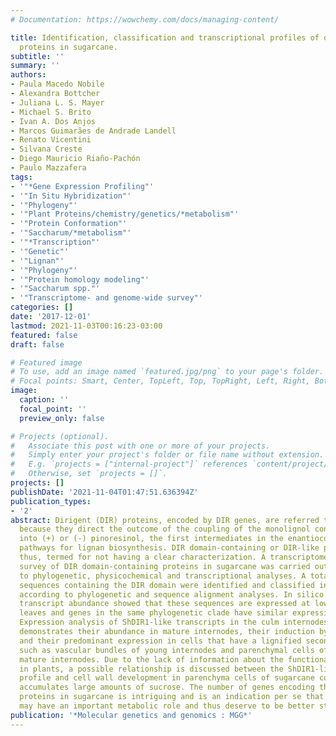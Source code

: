 ```yaml
---
# Documentation: https://wowchemy.com/docs/managing-content/

title: Identification, classification and transcriptional profiles of dirigent domain-containing
  proteins in sugarcane.
subtitle: ''
summary: ''
authors:
- Paula Macedo Nobile
- Alexandra Bottcher
- Juliana L. S. Mayer
- Michael S. Brito
- Ivan A. Dos Anjos
- Marcos Guimarães de Andrade Landell
- Renato Vicentini
- Silvana Creste
- Diego Mauricio Riaño-Pachón
- Paulo Mazzafera
tags:
- '"*Gene Expression Profiling"'
- '"In Situ Hybridization"'
- '"Phylogeny"'
- '"Plant Proteins/chemistry/genetics/*metabolism"'
- '"Protein Conformation"'
- '"Saccharum/*metabolism"'
- '"*Transcription"'
- '"Genetic"'
- '"Lignan"'
- '"Phylogeny"'
- '"Protein homology modeling"'
- '"Saccharum spp."'
- '"Transcriptome- and genome-wide survey"'
categories: []
date: '2017-12-01'
lastmod: 2021-11-03T00:16:23-03:00
featured: false
draft: false

# Featured image
# To use, add an image named `featured.jpg/png` to your page's folder.
# Focal points: Smart, Center, TopLeft, Top, TopRight, Left, Right, BottomLeft, Bottom, BottomRight.
image:
  caption: ''
  focal_point: ''
  preview_only: false

# Projects (optional).
#   Associate this post with one or more of your projects.
#   Simply enter your project's folder or file name without extension.
#   E.g. `projects = ["internal-project"]` references `content/project/deep-learning/index.md`.
#   Otherwise, set `projects = []`.
projects: []
publishDate: '2021-11-04T01:47:51.636394Z'
publication_types:
- '2'
abstract: Dirigent (DIR) proteins, encoded by DIR genes, are referred to as \"dirigent\"
  because they direct the outcome of the coupling of the monolignol coniferyl alcohol
  into (+) or (-) pinoresinol, the first intermediates in the enantiocomplementary
  pathways for lignan biosynthesis. DIR domain-containing or DIR-like proteins are,
  thus, termed for not having a clear characterization. A transcriptome- and genome-wide
  survey of DIR domain-containing proteins in sugarcane was carried out, in addition
  to phylogenetic, physicochemical and transcriptional analyses. A total of 120 non-redundant
  sequences containing the DIR domain were identified and classified into 64 groups
  according to phylogenetic and sequence alignment analyses. In silico analysis of
  transcript abundance showed that these sequences are expressed at low levels in
  leaves and genes in the same phylogenetic clade have similar expression patterns.
  Expression analysis of ShDIR1-like transcripts in the culm internodes of sugarcane
  demonstrates their abundance in mature internodes, their induction by nitrogen fertilization
  and their predominant expression in cells that have a lignified secondary cell wall,
  such as vascular bundles of young internodes and parenchymal cells of the pith of
  mature internodes. Due to the lack of information about the functional role of DIR
  in plants, a possible relationship is discussed between the ShDIR1-like transcriptional
  profile and cell wall development in parenchyma cells of sugarcane culm, which typically
  accumulates large amounts of sucrose. The number of genes encoding the DIR domain-containing
  proteins in sugarcane is intriguing and is an indication per se that these proteins
  may have an important metabolic role and thus deserve to be better studied.
publication: '*Molecular genetics and genomics : MGG*'
---
```

